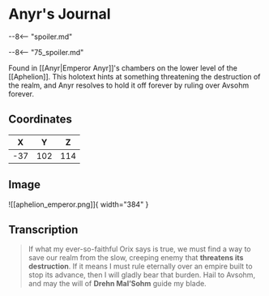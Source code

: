 # Anyr's Journal

--8<-- "spoiler.md"

--8<-- "75_spoiler.md"

Found in [[Anyr|Emperor Anyr]]'s chambers on the lower level of the [[Aphelion]]. This holotext hints at something threatening the destruction of the realm, and Anyr resolves to hold it off forever by ruling over Avsohm forever.

## Coordinates
| **X** | **Y** | **Z** |
| :---: | :---: | :---: |
|  -37  |  102  |  114  |

## Image

![[aphelion_emperor.png]]{ width="384" }

## Transcription
> If what my ever-so-faithful Orix says is true, we must find a way to save our realm from the slow, creeping enemy that **threatens its destruction**. If it means I must rule eternally over an empire built to stop its advance, then I will gladly bear that burden. Hail to Avsohm, and may the will of **Drehn Mal’Sohm** guide my blade.
